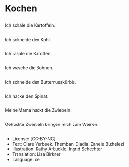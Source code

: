 # Kochen

##
Ich schäle die Kartoffeln.

##
Ich schneide den Kohl.

##
Ich rasple die Karotten.

##
Ich wasche die Bohnen.

##
Ich schneide den Butternusskürbis.

##
Ich hacke den Spinat.

##
Meine Mama hackt die Zwiebeln.

##
Gehackte Zwiebeln bringen mich zum Weinen.

##
* License: [CC-BY-NC]
* Text: Clare Verbeek, Thembani Dladla, Zanele Buthelezi
* Illustration: Kathy Arbuckle, Ingrid Schechter
* Translation: Lisa Birkner
* Language: de
